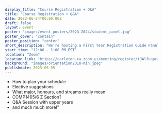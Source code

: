 ```yaml
---
display_title: "Course Registration + Q&A"
title: "Course Registration + Q&A"
date: 2023-06-24T00:00:00Z
draft: false
layout: event
poster: "images/event_posters/2023-2024/student_panel.jpg"
poster_cover: "contain"
poster_position: "center"
short_description: "We're hosting a First Year Registration Guide Panel. We’ll tell you everything you need to knoww!"
start_time: "12:00 - 1:00 PM EST"
location: "Zoom"
location_link: "https://carleton-ca.zoom.us/meeting/register/tJAlfuqprz4uE934JnkopbzmGfIziEuAi5mP"
background: "images/orientation2018-min.jpeg"
publishdate: 2023-06-05
---
```

* How to plan your schedule
* Elective suggestions
* What major, honours, and streams really mean
* COMP1405/6 Z Section?
* Q&A Session with upper years
* and much much more!"